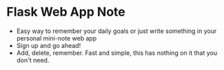 # Flask Web App Note

* Easy way to remember your daily goals or just write something in your personal mini-note web app
* Sign up and go ahead!
* Add, delete, remember. Fast and simple, this has nothing on it that you don't need.
 
